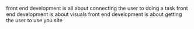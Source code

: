 front end development is all about connecting the user to doing a task 
front end development is about visuals 
front end development is about getting the user to use you site
